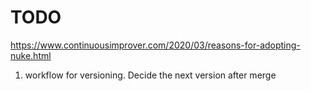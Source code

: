 # TODO

https://www.continuousimprover.com/2020/03/reasons-for-adopting-nuke.html

1. workflow for versioning. Decide the next version after merge